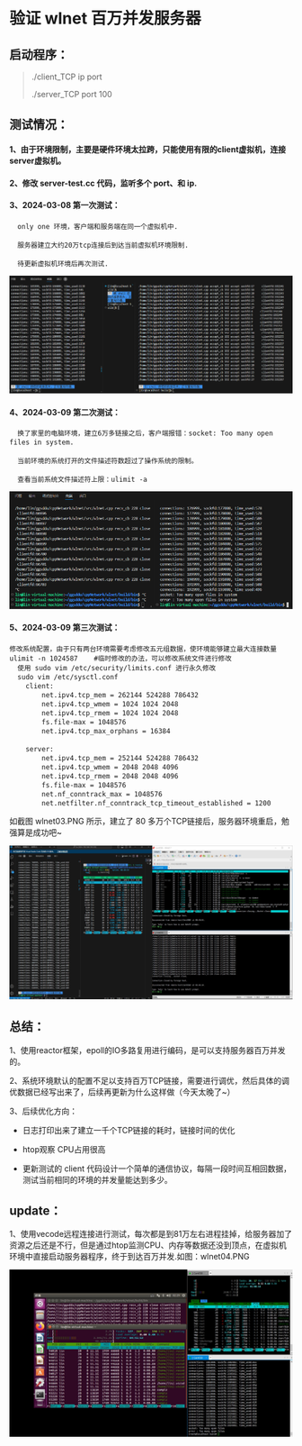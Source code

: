 # 验证 wlnet 百万并发服务器

## 启动程序：

> ./client_TCP ip port
>
> ./server_TCP port 100

## 测试情况：

#### 1、由于环境限制，主要是硬件环境太拉跨，只能使用有限的client虚拟机，连接server虚拟机。

#### 2、修改 server-test.cc 代码，监听多个 port、和 ip.

#### 3、2024-03-08 第一次测试：

```
  only one 环境，客户端和服务端在同一个虚拟机中.

  服务器建立大约20万tcp连接后到达当前虚拟机环境限制.

  待更新虚拟机环境后再次测试.
```
![alt text](wlnet01.png)

#### 4、2024-03-09 第二次测试：

```
  换了家里的电脑环境，建立6万多链接之后，客户端报错：socket: Too many open files in system.

  当前环境的系统打开的文件描述符数超过了操作系统的限制。

  查看当前系统文件描述符上限：ulimit -a
```

![alt text](wlnet02.PNG)

#### 5、2024-03-09 第三次测试：

```
修改系统配置，由于只有两台环境需要考虑修改五元组数据，使环境能够建立最大连接数量
ulimit -n 1024587    #临时修改的办法，可以修改系统文件进行修改
  使用 sudo vim /etc/security/limits.conf 进行永久修改
  sudo vim /etc/sysctl.conf  
  	client:
  		net.ipv4.tcp_mem = 262144 524288 786432
		net.ipv4.tcp_wmem = 1024 1024 2048
		net.ipv4.tcp_rmem = 1024 1024 2048
		fs.file-max = 1048576
		net.ipv4.tcp_max_orphans = 16384
		
	server:
		net.ipv4.tcp_mem = 252144 524288 786432
		net.ipv4.tcp_wmem = 2048 2048 4096
		net.ipv4.tcp_rmem = 2048 2048 4096
		fs.file-max = 1048576
		net.nf_conntrack_max = 1048576
		net.netfilter.nf_conntrack_tcp_timeout_established = 1200
```

如截图 wlnet03.PNG 所示，建立了 80 多万个TCP链接后，服务器环境重启，勉强算是成功吧~

![alt text](wlnet03.PNG)

## 总结：

1、使用reactor框架，epoll的IO多路复用进行编码，是可以支持服务器百万并发的。

2、系统环境默认的配置不足以支持百万TCP链接，需要进行调优，然后具体的调优数据已经写出来了，后续再更新为什么这样做（今天太晚了~）

3、后续优化方向：

* 日志打印出来了建立一千个TCP链接的耗时，链接时间的优化

* htop观察 CPU占用很高

* 更新测试的 client 代码设计一个简单的通信协议，每隔一段时间互相回数据，测试当前相同的环境的并发量能达到多少。

## update：

1、使用vecode远程连接进行测试，每次都是到81万左右进程挂掉，给服务器加了资源之后还是不行，但是通过htop监测CPU、内存等数据还没到顶点，在虚拟机环境中直接启动服务器程序，终于到达百万并发.如图：wlnet04.PNG

![alt text](wlnet04.PNG)